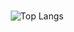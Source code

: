 ### 
<div align=center>

<!-- <img src="https://img.shields.io/badge/React-61DAFB?style=for-the-badge&logo=React&logoColor=white"> -->
 
![Top Langs](https://github-readme-stats.vercel.app/api/top-langs/?username=wkdtjdud&layout=Demo&theme=cobalt)
